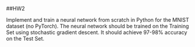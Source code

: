 ##HW2

Implement and train a neural network from scratch in Python for the MNIST dataset (no PyTorch). 
The neural network should be trained on the Training Set using stochastic gradient descent. 
It should achieve 97-98% accuracy on the Test Set.
